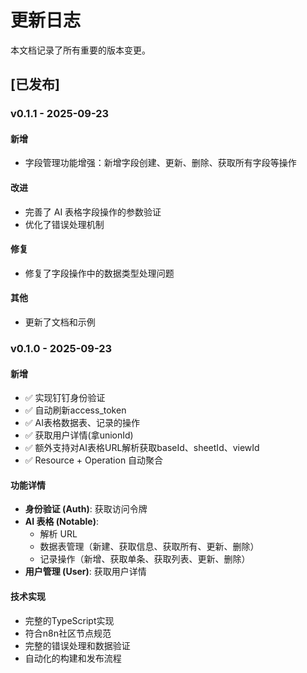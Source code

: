 # 更新日志
本文档记录了所有重要的版本变更。

## [已发布]

### v0.1.1 - 2025-09-23
#### 新增
- 字段管理功能增强：新增字段创建、更新、删除、获取所有字段等操作

#### 改进
- 完善了 AI 表格字段操作的参数验证
- 优化了错误处理机制

#### 修复
- 修复了字段操作中的数据类型处理问题

#### 其他
- 更新了文档和示例

### v0.1.0 - 2025-09-23
#### 新增
- ✅ 实现钉钉身份验证
- ✅ 自动刷新access_token
- ✅ AI表格数据表、记录的操作
- ✅ 获取用户详情(拿unionId)
- ✅ 额外支持对AI表格URL解析获取baseId、sheetId、viewId
- ✅ Resource + Operation 自动聚合

#### 功能详情
- **身份验证 (Auth)**: 获取访问令牌
- **AI 表格 (Notable)**: 
  - 解析 URL
  - 数据表管理（新建、获取信息、获取所有、更新、删除）
  - 记录操作（新增、获取单条、获取列表、更新、删除）
- **用户管理 (User)**: 获取用户详情

#### 技术实现
- 完整的TypeScript实现
- 符合n8n社区节点规范
- 完整的错误处理和数据验证
- 自动化的构建和发布流程

